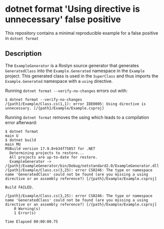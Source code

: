 # dotnet format 'Using directive is unnecessary' false positive

This repository contains a minimal reproducible example for a false positive in `dotnet format`

## Description

The `ExampleGenerator` is a Roslyn source generator that generates `GeneratedClass` into the `Example.Generated`
namespace in the `Example` project. This generated class is used in the `SuperClass` and thus imports
the `Example.Generated` namespace with a `using` directive.

Running `dotnet format --verify-no-changes` errors out with:

```shell
$ dotnet format --verify-no-changes
/{path}/Example/Class.cs(1,1): error IDE0005: Using directive is unnecessary. [/{path}/Example/Example.csproj]
```

Running `dotnet format` removes the using which leads to a compilation error afterward:

```shell
$ dotnet format                                                                                                                                                                     main U
$ dotnet build                                                                                                                                                                     main MU
MSBuild version 17.9.8+b34f75857 for .NET
  Determining projects to restore...
  All projects are up-to-date for restore.
  ExampleGenerator -> /{path}/ExampleGenerator/bin/Debug/netstandard2.0/ExampleGenerator.dll
/{path}/Example/Class.cs(3,25): error CS0246: The type or namespace name 'GeneratedClass' could not be found (are you missing a using directive or an assembly reference?) [/{path}/Example/Example.csproj]

Build FAILED.

/{path}/Example/Class.cs(3,25): error CS0246: The type or namespace name 'GeneratedClass' could not be found (are you missing a using directive or an assembly reference?) [/{path}/Example/Example.csproj]
    0 Warning(s)
    1 Error(s)

Time Elapsed 00:00:00.75
```
